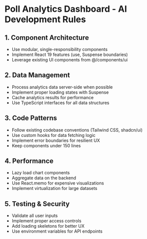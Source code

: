 # Poll Analytics Dashboard - AI Development Rules

## 1. Component Architecture
- Use modular, single-responsibility components
- Implement React 19 features (use, Suspense boundaries)
- Leverage existing UI components from @/components/ui

## 2. Data Management
- Process analytics data server-side when possible
- Implement proper loading states with Suspense
- Cache analytics results for performance
- Use TypeScript interfaces for all data structures

## 3. Code Patterns
- Follow existing codebase conventions (Tailwind CSS, shadcn/ui)
- Use custom hooks for data fetching logic
- Implement error boundaries for resilient UX
- Keep components under 150 lines

## 4. Performance
- Lazy load chart components
- Aggregate data on the backend
- Use React.memo for expensive visualizations
- Implement virtualization for large datasets

## 5. Testing & Security
- Validate all user inputs
- Implement proper access controls
- Add loading skeletons for better UX
- Use environment variables for API endpoints